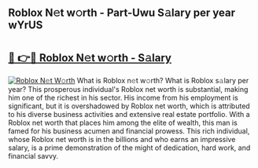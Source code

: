 ## Roblox N𝚎t w𝚘rth - Part-Uwu S𝚊lary per year wYrUS

# <h2><a href="http://gc0s8it.nevu.top/?p=Roblox">🔗 👉🔴 Roblox N𝚎t w𝚘rth - S𝚊lary</a></h2>

[![Roblox N𝚎t W𝚘rth](https://i.imgur.com/Oavwk0R.jpeg)](http://gc0s8it.nevu.top/?p=Roblox)
What is Roblox n𝚎t w𝚘rth? What is Roblox s𝚊lary per year?
This prosperous individual's Roblox net worth is substantial, making him one of the richest in his sector. His income from his employment is significant, but it is overshadowed by Roblox net worth, which is attributed to his diverse business activities and extensive real estate portfolio. With a Roblox net worth that places him among the elite of wealth, this man is famed for his business acumen and financial prowess. This rich individual, whose Roblox net worth is in the billions and who earns an impressive salary, is a prime demonstration of the might of dedication, hard work, and financial savvy.
